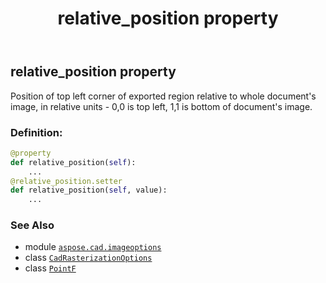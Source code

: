 ﻿---
title: relative_position property
second_title: Aspose.CAD for Python via .NET API References
description: 
type: docs
weight: 250
url: /python-net/aspose.cad.imageoptions/cadrasterizationoptions/relative_position/
is_root: false
---

## relative_position property


Position of top left corner of  exported region relative to whole document's image, in relative units - 0,0 is top left, 1,1 is bottom of document's image.
### Definition:
```python
@property
def relative_position(self):
    ...
@relative_position.setter
def relative_position(self, value):
    ...
```

### See Also
* module [`aspose.cad.imageoptions`](../../)
* class [`CadRasterizationOptions`](/cad/python-net/aspose.cad.imageoptions/cadrasterizationoptions)
* class [`PointF`](/cad/python-net/aspose.cad/pointf)
